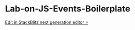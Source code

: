# Lab-on-JS-Events-Boilerplate

[Edit in StackBlitz next generation editor ⚡️](https://stackblitz.com/~/github.com/NKRTECH/Lab-on-JS-Events-Boilerplate)